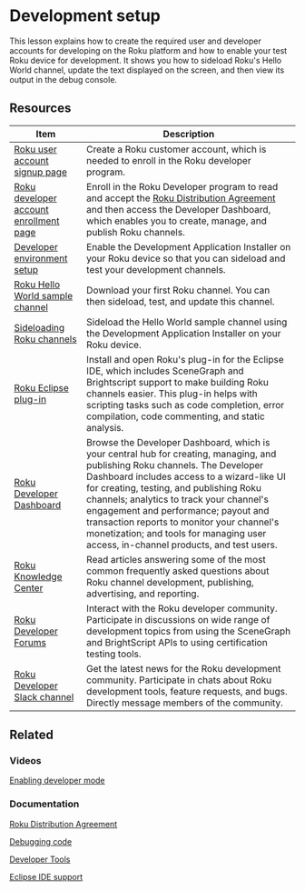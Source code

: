 # Development setup

This lesson explains how to create the required user and developer accounts for developing on the Roku platform and how to enable your test Roku device for development. It shows you how to sideload Roku's Hello World channel, update the text displayed on the screen, and then view its output in the debug console.

## Resources

| Item                                                         | Description                                                  |
| ------------------------------------------------------------ | ------------------------------------------------------------ |
| [Roku user account signup page](https://my.roku.com/signup)  | Create a Roku customer account, which is needed to enroll in the Roku developer program. |
| [Roku developer account enrollment page](https://developer.roku.com/enrollment/standard) | Enroll in the Roku Developer program to read and accept the [Roku Distribution Agreement](https://docs.roku.com/published/developerdistribution/en/us) and then access the Developer Dashboard, which enables you to create, manage, and publish Roku channels. |
| [Developer environment setup](https://developer.roku.com/docs/developer-program/getting-started/developer-setup.md) | Enable the Development Application Installer on your Roku device so that you can sideload and test your development channels. |
| [Roku Hello World sample channel](https://github.com/rokudev/hello-world) | Download your first Roku channel. You can then sideload, test, and update this channel. |
| [Sideloading  Roku channels](https://developer.roku.com/docs/developer-program/getting-started/developer-setup.md#step-2-accessing-the-development-application-installer) | Sideload the Hello World sample channel using the Development Application Installer on your Roku device. |
| [Roku Eclipse plug-in](https://devtools.web.roku.com/ide/eclipse/plugin) | Install and open Roku's plug-in for the Eclipse IDE, which includes SceneGraph and Brightscript support to make building Roku channels easier. This plug-in helps with scripting tasks such as code completion, error compilation, code commenting, and static analysis. |
| [Roku Developer Dashboard](https://developer.roku.com/developer) | Browse the Developer Dashboard, which is your central hub for creating, managing, and publishing Roku channels. The Developer Dashboard includes access to a wizard-like UI for creating, testing, and publishing Roku channels; analytics to track your channel's engagement and performance; payout and transaction reports to monitor your channel's monetization; and tools for managing user access, in-channel products, and test users. |
| [Roku Knowledge Center](https://partnersuccess.roku.com/hc/en-us) | Read articles answering some of the most common frequently asked questions about Roku channel development, publishing, advertising, and reporting. |
| [Roku Developer Forums](https://community.roku.com/t5/Roku-Developer-Program/bd-p/roku-developer-program) | Interact with the Roku developer community. Participate in discussions on wide range of development topics from using the SceneGraph and BrightScript APIs to using certification testing tools. |
| [Roku Developer Slack channel](https://rokudevelopers.slack.com) | Get the latest news for the Roku development community. Participate in chats about Roku development tools, feature requests, and bugs. Directly message members of the community. |

## Related

### Videos

[Enabling developer mode](https://developer.roku.com/videos/demos/developer-mode.md)

### Documentation

[Roku Distribution Agreement](https://docs.roku.com/published/developerdistribution/en/us)  

[Debugging code](https://developer.roku.com/docs/developer-program/debugging/debugging-channels.md)

[Developer Tools](https://developer.roku.com/docs/developer-program/dev-tools/tools-overview.md)

[Eclipse IDE support](https://developer.roku.com/docs/developer-program/getting-started/ide-support.md)

